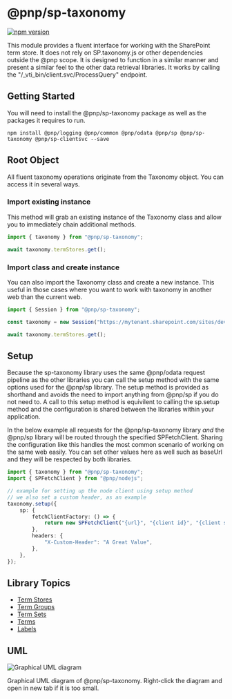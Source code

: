 # @pnp/sp-taxonomy

[![npm version](https://badge.fury.io/js/%40pnp%2Fsp-taxonomy.svg)](https://badge.fury.io/js/%40pnp%2Fsp-taxonomy)

This module provides a fluent interface for working with the SharePoint term store. It does not rely on SP.taxonomy.js or other dependencies outside the @pnp scope. It is designed to function in a similar manner and present a similar feel to the other data retrieval libraries. It works by calling the "/\_vti_bin/client.svc/ProcessQuery" endpoint.

## Getting Started

You will need to install the @pnp/sp-taxonomy package as well as the packages it requires to run.

`npm install @pnp/logging @pnp/common @pnp/odata @pnp/sp @pnp/sp-taxonomy @pnp/sp-clientsvc --save`

## Root Object

All fluent taxonomy operations originate from the Taxonomy object. You can access it in several ways.

### Import existing instance

This method will grab an existing instance of the Taxonomy class and allow you to immediately chain additional methods.

```TypeScript
import { taxonomy } from "@pnp/sp-taxonomy";

await taxonomy.termStores.get();
```

### Import class and create instance

You can also import the Taxonomy class and create a new instance. This useful in those cases where you want to work with taxonomy in another web than the current web.

```TypeScript
import { Session } from "@pnp/sp-taxonomy";

const taxonomy = new Session("https://mytenant.sharepoint.com/sites/dev");

await taxonomy.termStores.get();
```

## Setup

Because the sp-taxonomy library uses the same @pnp/odata request pipeline as the other libraries you can call the setup method with the same options used for the @pnp/sp library. The setup method is provided as shorthand and avoids the need to import anything from @pnp/sp if you do not need to. A call to this setup method is equivilent to calling the sp.setup method and the configuration is shared between the libraries within your application.

In the below example all requests for the @pnp/sp-taxonomy library _and_ the @pnp/sp library will be routed through the specified SPFetchClient. Sharing the configuration like this handles the most common scenario of working on the same web easily. You can set other values here as well such as baseUrl and they will be respected by both libraries.

```TypeScript
import { taxonomy } from "@pnp/sp-taxonomy";
import { SPFetchClient } from "@pnp/nodejs";

// example for setting up the node client using setup method
// we also set a custom header, as an example
taxonomy.setup({
    sp: {
        fetchClientFactory: () => {
            return new SPFetchClient("{url}", "{client id}", "{client secret}");
        },
        headers: {
            "X-Custom-Header": "A Great Value",
        },
    },
});
```

## Library Topics

* [Term Stores](term-stores.md)
* [Term Groups](term-groups.md)
* [Term Sets](term-sets.md)
* [Terms](terms.md)
* [Labels](labels.md)

## UML
![Graphical UML diagram](../../documentation/img/pnpjs-sp-taxonomy-uml.svg)

Graphical UML diagram of @pnp/sp-taxonomy. Right-click the diagram and open in new tab if it is too small.
